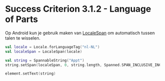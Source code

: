 # Success Criterion 3.1.2 - Language of Parts

Op Android kun je gebruik maken van [LocaleSpan](https://developer.android.com/reference/android/text/style/LocaleSpan) om automatisch tussen talen te wisselen.

```kotlin
val locale = Locale.forLanguageTag("nl-NL")
val localeSpan = LocaleSpan(locale)

val string = SpannableString("Appt")
string.setSpan(localeSpan, 0, string.length, Spanned.SPAN_INCLUSIVE_INCLUSIVE)

element.setText(string)
```
